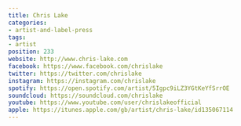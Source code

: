 ```yaml
---
title: Chris Lake
categories:
- artist-and-label-press
tags:
- artist
position: 233
website: http://www.chris-lake.com
facebook: https://www.facebook.com/chrislake
twitter: https://twitter.com/chrislake
instagram: https://instagram.com/chrislake
spotify: https://open.spotify.com/artist/5Igpc9iLZ3YGtKeYfSrrOE
soundcloud: https://soundcloud.com/chrislake
youtube: https://www.youtube.com/user/chrislakeofficial
apple: https://itunes.apple.com/gb/artist/chris-lake/id135067114
---
```



